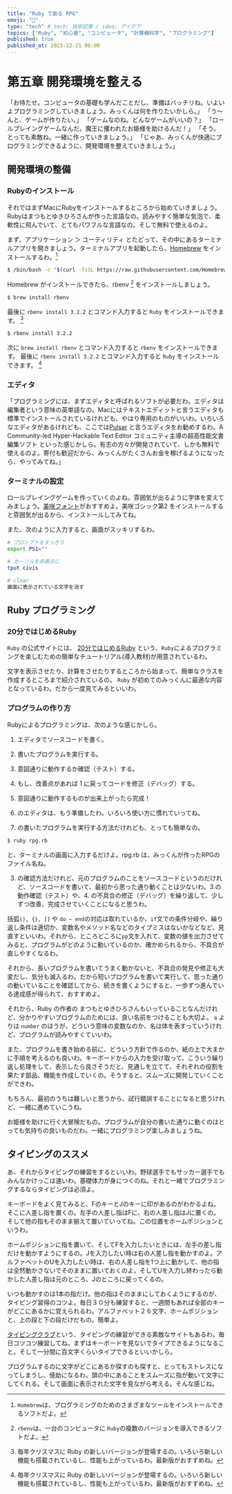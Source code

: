 ```yaml
---
title: "Ruby で創る RPG"
emoji: "🍇"
type: "tech" # tech: 技術記事 / idea: アイデア
topics: ["Ruby", "初心者", "コンピュータ", "計算機科学", "プログラミング"]
published: true
published_at: 2023-12-21 06:00
---
```


<!-- １２３４５６７８９０１２３４５６７８９
　　 🍇🍈🍉🍊🍋🍌🍍🥭🍎🍏🍐🍑🍒🍓🫐🫑🥝🍅🫒🥥 -->

# 第五章 開発環境を整える

「お待たせ。コンピュータの基礎も学んだことだし、準備はバッチリね。いよいよプログラミングしていきましょう。みっくんは何を作りたいかしら。」
「う〜んと、ゲームが作りたい。」
「ゲームなのね。どんなゲームがいいの？」
「ロールプレイングゲームなんだ。魔王に攫われたお姫様を助けるんだ！」
「そう。とっても素敵ね。一緒に作っていきましょう。」
「じゃあ、みっくんが快適にプログラミングできるように、開発環境を整えていきましょう。」

## 開発環境の整備

### Rubyのインストール
それではまずMacにRubyをインストールするところから始めていきましょう。Rubyはまつもとゆきひろさんが作った言語なの。読みやすく簡単な気泡で、柔軟性に飛んでいて、とてもパワフルな言語なの。そして無料で使えるのよ。

まず、アプリケーション ＞ ユーティリティ とたどって、その中にあるターミナルアプリを開きましょう。ターミナルアプリを起動したら、[Homebrew](https://brew.sh/ja/) をインストールするわ。[^1]

``` zsh
$ /bin/bash -c "$(curl -fsSL https://raw.githubusercontent.com/Homebrew/install/HEAD/install.sh)"
```

Homebrew がインストールできたら、rbenv [^2] をインストールしましょう。

``` zsh
$ brew install rbenv
```

最後に `rbenv install 3.2.2` とコマンド入力すると `Ruby` をインストールできます。 [^3]

``` zsh
$ rbenv install 3.2.2
```

次に `brew install rbenv` とコマンド入力すると `rbenv` をインストールできます。 最後に `rbenv install 3.2.2` とコマンド入力すると `Ruby` をインストールできます。 [^3]

[^1]: `Homebrew`は、プログラミングのためのさまざまなツールをインストールできるソフトだよ。

[^2]: `rbenv`は、一台のコンピュータに `Ruby`の複数のバージョンを導入できるソフトだよ。

[^3]: 毎年クリスマスに Ruby の新しいバージョンが登場するの。いろいろ新しい機能も搭載されているし、性能も上がっているわ。最新版がおすすめね。

### エディタ
「プログラミングには、まずエディタと呼ばれるソフトが必要だわ。エディタは編集者という意味の英単語なの。Macにはテキストエディットと言うエディタも標準でインストールされているけれども、やはり専用のものがいいわ。いろいろなエディタがあるけれども、ここでは[Pulsar](https://pulsar-edit.dev) と言うエディタをお勧めするわ。A Community-led Hyper-Hackable Text Editor コミュニティ主導の超高性能文書編集ソフト といった感じかしら。有志の方々が開発されていて、しかも無料で使えるのよ。寄付も歓迎だから、みっくんがたくさんお金を稼げるようになったら、やってみてね。」

### ターミナルの設定
ロールプレイングゲームを作っていくのよね。雰囲気が出るように字体を変えてみましょう。[美咲フォント](https://littlelimit.net/misaki.htm#download)がおすすめよ。美咲ゴシック第2 をインストールすると雰囲気が出るから、インストールしてみてね。

また、次のように入力すると、画面がスッキリするわ。

<!-- Last login: Tue Dec 12 17:55:07 on ttys002
mirai@AtelierMirainoMac-Studio rpg % -->

``` zsh
# プロンプトをすっきり
export PS1=""

# カーソルを非表示に
tput civis

# clear
画面に表示されている文字を消す
```

## Ruby プログラミング

### 20分ではじめるRuby

`Ruby` の公式サイトには、 [20分ではじめるRuby](https://www.ruby-lang.org/ja/documentation/quickstart/) という、`Ruby`によるプログラミングを楽しむための簡単なチュートリアル(導入教材)が用意されているわ。

文字を表示させたり、計算をさせたりするところから始まって、簡単なクラスを作成するところまで紹介されているの。 `Ruby` が初めてのみっくんに最適な内容となっているわ。だから一度見てみるといいわ。

### プログラムの作り方

Rubyによるプログラミングは、次のような感じかしら。

1. エディタでソースコードを書く。
2. 書いたプログラムを実行する。
3. 意図通りに動作するか確認（テスト）する。
4. もし、改善点があれば 1 に戻ってコードを修正（デバッグ）する。
5. 意図通りに動作するものが出来上がったら完成！

1. のエディタは、もう準備したわ。いろいろ使い方に慣れていってね。

2. の書いたプログラムを実行する方法だけれども、とっても簡単なの。

``` zsh
$ ruby rpg.rb
```

と、ターミナルの画面に入力するだけよ。rpg.rb は、みっくんが作ったRPGのファイル名ね。

3. の確認方法だけれど、元のプログラムのことをソースコードというのだけれど、ソースコードを書いて、最初から思った通り動くことは少ないわ。3.の動作確認（テスト）や、4. の不具合の修正（デバッグ）を繰り返して、少しずつ改善、完成させていくことになると思うわ。

括弧`(), {}, []` や `do ~ end`の対応は取れているか、`if`文での条件分岐や、繰り返し条件は適切か、変数名やメソッド名などのタイプミスはないかなどなど、見直すといいわ。それから、ところどころに`pp`文を入れて、変数の値を出力させてみると、プログラムがどのように動いているのか、確かめられるから、不具合が直しやすくなるわ。

<!-- また、 `debugger` と呼ばれるプログラムを使うと、自分の書いたプログラムを実行している時に、変数がどのように変化していっているのか、追っていくことが出来、不具合の解消（デバッグ）に役立ちます。 作者の 笹田耕一さんが [debug.gem](https://techlife.cookpad.com/entry/2021/12/27/202133) の使い方の紹介をされていますので、ご覧ください。 -->

<!-- また、 `Ruby`はスクリプト言語ですので、すぐにそのまま実行させることができます。 -->
それから、長いプログラムを書いてうまく動かないと、不具合の発見や修正も大変だし、気分も滅入るわ。だから短いプログラムを書いて実行して、思った通りの動いていることを確認してから、続きを書くようにすると、一歩ずつ進んでいる達成感が得られて、おすすめよ。

<!-- 大きなプログラムになると、動作確認（テスト）を手動で何度も繰り返すのも大変です。 [minitest](https://github.com/minitest/minitest) や [RSpec](https://github.com/rspec/rspec-core) というテストを行うためのプログラムを書くこともできます。 -->


それから、Ruby の作者の まつもとゆきひろさんもいっていることなんだけれど、分かりやすいプログラムのためには、良い名前をつけることも大切よ。 `a` よりは `number` のほうが、どういう意味の変数なのか、名は体を表すっていうけれど、プログラムが読みやすくていいわ。

また、プログラムを書き始める前に、どういう方針で作るのか、紙の上で大まかに手順を考えるのも良いわ。キーボードからの入力を受け取って、こういう繰り返し処理をして、表示したら良さそうだと、見通しを立てて、それぞれの役割を果たす部品、機能を作成していくの。そうすると、スムーズに開発していくことができわ。

もちろん、最初のうちは難しいと思うから、試行錯誤することになると思うけれど、一緒に進めていこうね。

お姫様を助けに行く大冒険だもの。プログラムが自分の書いた通りに動くのはとっても気持ちの良いものだわ。一緒にプログラミング楽しみましょうね。

## タイピングのススメ

あ、それからタイピングの練習をするといいわ。野球選手でもサッカー選手でもみんなかけっこは速いわ。基礎体力が身につくのね。それと一緒でプログラミングするならタイピングは必須よ。

キーボードをよく見てみると、FのキーとJのキーに印があるのがわかるよね。そこに人差し指を置くの。左手の人差し指はFに、右の人差し指はJに置くの。そして他の指もそのまま揃えて置いていってね。この位置をホームポジションというわ。

ホームポジションに指を置いて、そしてFを入力したいときには、左手の差し指だけを動かすようにするの。Jを入力したい時は右の人差し指を動かすのよ。アルファベットのUを入力したい時は、右の人差し指を1つ上に動かして、他の指は全然動かさないでそのままに置いておくのよ。そしてUを入力し終わったら動かした人差し指は元のところ、Jのところに戻ってくるの。

いつも動かすのは1本の指だけ。他の指はそのままにしておくようにするのが、タイピング習得のコツよ。毎日３０分も練習すると、一週間もあれば全部のキーがどこにあるかに覚えられるわ。アルファベット２６文字、ホームポジションと、上の段と下の段だけだもの。簡単よ。

[タイピングクラブ](https://www.typingclub.com/sportal/program-3.game)という、タイピングの練習ができる素敵なサイトもあるわ。毎日コツコツ練習してね。まずはキーボードを見ないでタイプできるようになること。そして一分間に百文字くらいタイプできるといいかしら。

プログラムするのに文字がどこにあるか探すのも探すと、とってもストレスになってしまうし、億劫になるわ。頭の中にあることをスムーズに指が動いて文字にしてくれる。そして画面に表示された文字を見ながら考える。そんな感じね。
